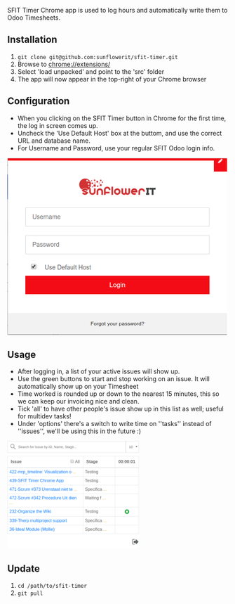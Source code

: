 SFIT Timer Chrome app is used to log hours and automatically write them to Odoo Timesheets.

Installation
------------

1. `git clone git@github.com:sunflowerit/sfit-timer.git`
2. Browse to [chrome://extensions/](chrome://extensions/)
3. Select 'load unpacked' and point to the 'src' folder
4. The app will now appear in the top-right of your Chrome browser

Configuration
-------------

* When you clicking on the SFIT Timer button in Chrome for the first time, the log in screen comes up.
* Uncheck the 'Use Default Host' box at the buttom, and use the correct URL and database name.
* For Username and Password, use your regular SFIT Odoo login info.

![Logging in to SFIT timer app](img/login.png "Login")

Usage
-----

* After logging in, a list of your active issues will show up.
* Use the green buttons to start and stop working on an issue. It will automatically show up on your Timesheet
* Time worked is rounded up or down to the nearest 15 minutes, this so we can keep our invoicing nice and clean.
* Tick 'all' to have other people's issue show up in this list as well; useful for multidev tasks!
* Under 'options' there's a switch to write time on ''tasks'' instead of ''issues'', we'll be using this in the future :)

![List of issues](img/issues.png "Issue list")

Update
------

1. `cd /path/to/sfit-timer`
2. `git pull`

